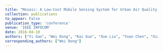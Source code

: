 ```yaml
---
title: "Mosaic: A Low-Cost Mobile Sensing System for Urban Air Quality Monitoring"
collection: publications
to_appear: False
publication_type: 'conference'
venue: 'IEEE INFOCOM'
date: 2016-04-10
authors: ["Yi Gao", "Wei Dong", "Kai Guo", "Xue Liu", "Yuan Chen", "Xiaojin Liu", "Jiajun Bu", "Chun Chen"]
corresponding_authors: ["Wei Dong"]
---
```

